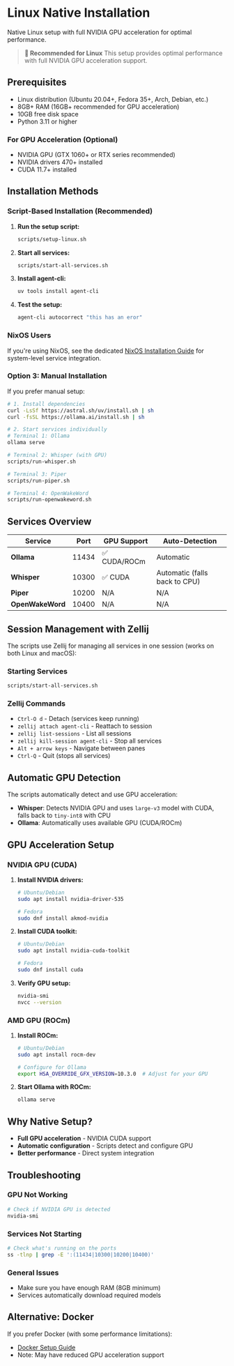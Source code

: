 # Linux Native Installation

Native Linux setup with full NVIDIA GPU acceleration for optimal performance.

> **🐧 Recommended for Linux**
> This setup provides optimal performance with full NVIDIA GPU acceleration support.

## Prerequisites

- Linux distribution (Ubuntu 20.04+, Fedora 35+, Arch, Debian, etc.)
- 8GB+ RAM (16GB+ recommended for GPU acceleration)
- 10GB free disk space
- Python 3.11 or higher

### For GPU Acceleration (Optional)
- NVIDIA GPU (GTX 1060+ or RTX series recommended)
- NVIDIA drivers 470+ installed
- CUDA 11.7+ installed

## Installation Methods

### Script-Based Installation (Recommended)

1. **Run the setup script:**
   ```bash
   scripts/setup-linux.sh
   ```

2. **Start all services:**
   ```bash
   scripts/start-all-services.sh
   ```

3. **Install agent-cli:**
   ```bash
   uv tools install agent-cli
   ```

4. **Test the setup:**
   ```bash
   agent-cli autocorrect "this has an eror"
   ```

### NixOS Users

If you're using NixOS, see the dedicated [NixOS Installation Guide](nixos.md) for system-level service integration.

### Option 3: Manual Installation

If you prefer manual setup:

```bash
# 1. Install dependencies
curl -LsSf https://astral.sh/uv/install.sh | sh
curl -fsSL https://ollama.ai/install.sh | sh

# 2. Start services individually
# Terminal 1: Ollama
ollama serve

# Terminal 2: Whisper (with GPU)
scripts/run-whisper.sh

# Terminal 3: Piper
scripts/run-piper.sh

# Terminal 4: OpenWakeWord
scripts/run-openwakeword.sh
```

## Services Overview

| Service | Port | GPU Support | Auto-Detection |
|---------|------|-------------|----------------|
| **Ollama** | 11434 | ✅ CUDA/ROCm | Automatic |
| **Whisper** | 10300 | ✅ CUDA | Automatic (falls back to CPU) |
| **Piper** | 10200 | N/A | N/A |
| **OpenWakeWord** | 10400 | N/A | N/A |

## Session Management with Zellij

The scripts use Zellij for managing all services in one session (works on both Linux and macOS):

### Starting Services
```bash
scripts/start-all-services.sh
```

### Zellij Commands
- `Ctrl-O d` - Detach (services keep running)
- `zellij attach agent-cli` - Reattach to session
- `zellij list-sessions` - List all sessions
- `zellij kill-session agent-cli` - Stop all services
- `Alt + arrow keys` - Navigate between panes
- `Ctrl-Q` - Quit (stops all services)

## Automatic GPU Detection

The scripts automatically detect and use GPU acceleration:
- **Whisper**: Detects NVIDIA GPU and uses `large-v3` model with CUDA, falls back to `tiny-int8` with CPU
- **Ollama**: Automatically uses available GPU (CUDA/ROCm)

## GPU Acceleration Setup

### NVIDIA GPU (CUDA)

1. **Install NVIDIA drivers:**
   ```bash
   # Ubuntu/Debian
   sudo apt install nvidia-driver-535

   # Fedora
   sudo dnf install akmod-nvidia
   ```

2. **Install CUDA toolkit:**
   ```bash
   # Ubuntu/Debian
   sudo apt install nvidia-cuda-toolkit

   # Fedora
   sudo dnf install cuda
   ```

3. **Verify GPU setup:**
   ```bash
   nvidia-smi
   nvcc --version
   ```

### AMD GPU (ROCm)

1. **Install ROCm:**
   ```bash
   # Ubuntu/Debian
   sudo apt install rocm-dev

   # Configure for Ollama
   export HSA_OVERRIDE_GFX_VERSION=10.3.0  # Adjust for your GPU
   ```

2. **Start Ollama with ROCm:**
   ```bash
   ollama serve
   ```

## Why Native Setup?

- **Full GPU acceleration** - NVIDIA CUDA support
- **Automatic configuration** - Scripts detect and configure GPU
- **Better performance** - Direct system integration

## Troubleshooting

### GPU Not Working
```bash
# Check if NVIDIA GPU is detected
nvidia-smi
```

### Services Not Starting
```bash
# Check what's running on the ports
ss -tlnp | grep -E ':(11434|10300|10200|10400)'
```

### General Issues
- Make sure you have enough RAM (8GB minimum)
- Services automatically download required models

## Alternative: Docker

If you prefer Docker (with some performance limitations):
- [Docker Setup Guide](docker.md)
- Note: May have reduced GPU acceleration support
